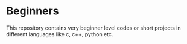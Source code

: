 # Beginners
This repository contains very beginner level codes or short projects in different languages like c, c++, python etc.
